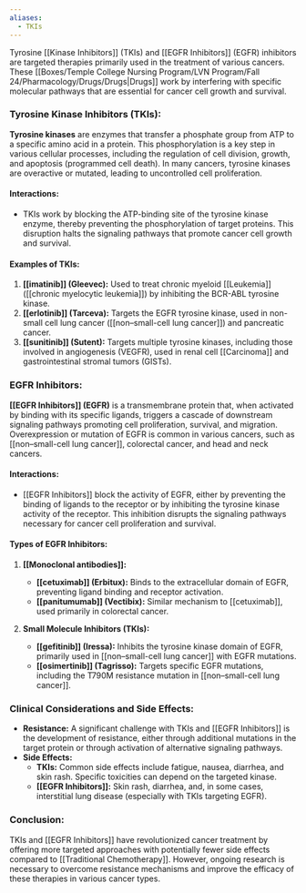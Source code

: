 ```yaml
---
aliases:
  - TKIs
---
```

Tyrosine [[Kinase Inhibitors]] (TKIs) and [[EGFR Inhibitors]] (EGFR) inhibitors are targeted therapies primarily used in the treatment of various cancers. These [[Boxes/Temple College Nursing Program/LVN Program/Fall 24/Pharmacology/Drugs/Drugs|Drugs]] work by interfering with specific molecular pathways that are essential for cancer cell growth and survival.

### Tyrosine Kinase Inhibitors (TKIs):

**Tyrosine kinases** are enzymes that transfer a phosphate group from ATP to a specific amino acid in a protein. This phosphorylation is a key step in various cellular processes, including the regulation of cell division, growth, and apoptosis (programmed cell death). In many cancers, tyrosine kinases are overactive or mutated, leading to uncontrolled cell proliferation.

#### **Interactions:**
- TKIs work by blocking the ATP-binding site of the tyrosine kinase enzyme, thereby preventing the phosphorylation of target proteins. This disruption halts the signaling pathways that promote cancer cell growth and survival.

#### **Examples of TKIs:**
1. **[[imatinib]] (Gleevec):** Used to treat chronic myeloid [[Leukemia]] ([[chronic myelocytic leukemia]]) by inhibiting the BCR-ABL tyrosine kinase.
2. **[[erlotinib]] (Tarceva):** Targets the EGFR tyrosine kinase, used in non-small cell lung cancer ([[non–small-cell lung cancer]]) and pancreatic cancer.
3. **[[sunitinib]] (Sutent):** Targets multiple tyrosine kinases, including those involved in angiogenesis (VEGFR), used in renal cell [[Carcinoma]] and gastrointestinal stromal tumors (GISTs).

### EGFR Inhibitors:

**[[EGFR Inhibitors]] (EGFR)** is a transmembrane protein that, when activated by binding with its specific ligands, triggers a cascade of downstream signaling pathways promoting cell proliferation, survival, and migration. Overexpression or mutation of EGFR is common in various cancers, such as [[non–small-cell lung cancer]], colorectal cancer, and head and neck cancers.

#### **Interactions:**
- [[EGFR Inhibitors]] block the activity of EGFR, either by preventing the binding of ligands to the receptor or by inhibiting the tyrosine kinase activity of the receptor. This inhibition disrupts the signaling pathways necessary for cancer cell proliferation and survival.

#### **Types of EGFR Inhibitors:**
1. **[[Monoclonal antibodies]]:**
   - **[[cetuximab]] (Erbitux):** Binds to the extracellular domain of EGFR, preventing ligand binding and receptor activation.
   - **[[panitumumab]] (Vectibix):** Similar mechanism to [[cetuximab]], used primarily in colorectal cancer.

2. **Small Molecule Inhibitors (TKIs):**
   - **[[gefitinib]] (Iressa):** Inhibits the tyrosine kinase domain of EGFR, primarily used in [[non–small-cell lung cancer]] with EGFR mutations.
   - **[[osimertinib]] (Tagrisso):** Targets specific EGFR mutations, including the T790M resistance mutation in [[non–small-cell lung cancer]].

### Clinical Considerations and Side Effects:
- **Resistance:** A significant challenge with TKIs and [[EGFR Inhibitors]] is the development of resistance, either through additional mutations in the target protein or through activation of alternative signaling pathways.
- **Side Effects:**
  - **TKIs:** Common side effects include fatigue, nausea, diarrhea, and skin rash. Specific toxicities can depend on the targeted kinase.
  - **[[EGFR Inhibitors]]:** Skin rash, diarrhea, and, in some cases, interstitial lung disease (especially with TKIs targeting EGFR).

### Conclusion:
TKIs and [[EGFR Inhibitors]] have revolutionized cancer treatment by offering more targeted approaches with potentially fewer side effects compared to [[Traditional Chemotherapy]]. However, ongoing research is necessary to overcome resistance mechanisms and improve the efficacy of these therapies in various cancer types.